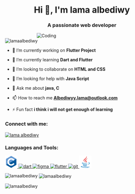 <h1 align="center">Hi 👋, I'm lama albediwy</h1>
<h3 align="center">A passionate web developer</h3>
<img align="right" alt="Coding" width="400" src=https://i.gifer.com/JXA0.gif>

<p align="left"> <img src="https://komarev.com/ghpvc/?username=lamaalbediwy&label=Profile%20views&color=0e75b6&style=flat" alt="lamaalbediwy" /> </p>

- 🔭 I’m currently working on **Flutter Project**

- 🌱 I’m currently learning **Dart and Flutter**

- 👯 I’m looking to collaborate on **HTML and CSS**

- 🤝 I’m looking for help with **Java Script**

- 💬 Ask me about **java, C**

- 📫 How to reach me **Albediwyy.lama@outlook.com**

- ⚡ Fun fact **i think i will not get enough of learning**

<h3 align="left">Connect with me:</h3>
<p align="left">
<a href="https://linkedin.com/in/lama albediwy" target="blank"><img align="center" src="https://raw.githubusercontent.com/rahuldkjain/github-profile-readme-generator/master/src/images/icons/Social/linked-in-alt.svg" alt="lama albediwy" height="30" width="40" /></a>
</p>

<h3 align="left">Languages and Tools:</h3>
<p align="left"> <a href="https://www.cprogramming.com/" target="_blank" rel="noreferrer"> <img src="https://raw.githubusercontent.com/devicons/devicon/master/icons/c/c-original.svg" alt="c" width="40" height="40"/> </a> <a href="https://dart.dev" target="_blank" rel="noreferrer"> <img src="https://www.vectorlogo.zone/logos/dartlang/dartlang-icon.svg" alt="dart" width="40" height="40"/> </a> <a href="https://www.figma.com/" target="_blank" rel="noreferrer"> <img src="https://www.vectorlogo.zone/logos/figma/figma-icon.svg" alt="figma" width="40" height="40"/> </a> <a href="https://flutter.dev" target="_blank" rel="noreferrer"> <img src="https://www.vectorlogo.zone/logos/flutterio/flutterio-icon.svg" alt="flutter" width="40" height="40"/> </a> <a href="https://git-scm.com/" target="_blank" rel="noreferrer"> <img src="https://www.vectorlogo.zone/logos/git-scm/git-scm-icon.svg" alt="git" width="40" height="40"/> </a> <a href="https://www.java.com" target="_blank" rel="noreferrer"> <img src="https://raw.githubusercontent.com/devicons/devicon/master/icons/java/java-original.svg" alt="java" width="40" height="40"/> </a> </p>

<p><img align="left" src="https://github-readme-stats.vercel.app/api/top-langs?username=lamaalbediwy&show_icons=true&locale=en&layout=compact" alt="lamaalbediwy" /></p>

<p>&nbsp;<img align="center" src="https://github-readme-stats.vercel.app/api?username=lamaalbediwy&show_icons=true&locale=en" alt="lamaalbediwy" /></p>

<p><img align="center" src="https://github-readme-streak-stats.herokuapp.com/?user=lamaalbediwy&" alt="lamaalbediwy" /></p>
